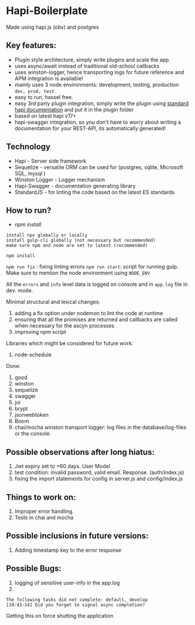 # Hapi-Boilerplate
Made using hapi.js (obv) and postgres

## Key features: 
* Plugin style architecture, simply write plugins and scale the app.
* uses async/await instead of traditional old-school callbacks
* uses winston-logger, hence transporting logs for future reference and APM integration is available!
* mainly uses 3 node environments: development, testing, production `dev, prod, test`
* easy to run, hassel free.
* easy 3rd party plugin integration, simply write the plugin using [standard hapi documentation](https://hapi.dev/tutorials/plugins/?lang=en_US) and put it in the plugin folder
* based on latest hapi v17+
* hapi-swagger integration, so you don't have to worry about writing a documentation for your REST-API, its automatically generated!

## Technology
* Hapi - Server side framework
* Sequelize - versatile ORM can be used for (postgres, sqlite, Microsoft SQL, mysql )
* Winston Logger - Logger mechanism 
* Hapi-Swagger - documentation generating library
* StandardJS - for linting the code based on the latest ES standards



## How to run?
* *npm install*

```
install npx globally or locally
install gulp-cli globally (not necessary but recommended)
make sure npm and node are set to latest (recommended)
```

`npm install`

`npm run fix` : fixing linting errors
`npm run start`: script for running gulp. Make sure to mention the node environment using `NODE_ENV`

All the `errors` and `info` level data is logged on console and in `app.log` file in dev. mode. 


Minimal structural and lexical changes: 
1. adding a fix option under nodemon to lint the code at runtime
2. ensuring that all the promises are returned and callbacks are called when necessary for the ascyn processes
3. improving npm script


Libraries which might be considered for future work:

1. node-schedule


Done:

1. good
2. winston
3. sequelize
4. swagger
5. joi
6. brypt
7. jsonwebtoken
8. Boom 
9. chai/mocha
winston transport logger: log files in the database/log-files or the console. 




## Possible observations after long hiatus:
1. Jwt expiry set to +60 days. User Model
2. test condition: invalid password, valid email. Response. (auth/index.js)
3. fixing the import statements for config in server.js and config/index.js

## Things to work on:
1. Improper error handling.
2. Tests in chai and mocha

## Possible inclusions in future versions:
1. Adding timestamp key to the error response

## Possible Bugs:
1. logging of sensitive user-info in the app.log  
2. 
```
The following tasks did not complete: default, develop
[19:43:14] Did you forget to signal async completion?
````
 
 Getting this on force shutting the application
